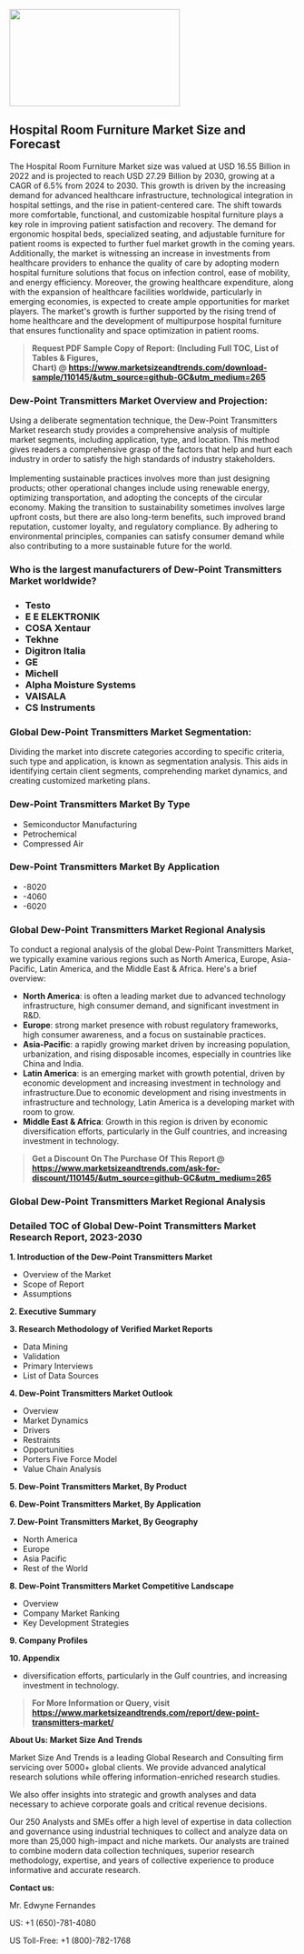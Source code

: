 <p><img class="alignnone size-medium wp-image-20088" src="https://ffe5etoiles.com/wp-content/uploads/2024/12/MST1-300x171.png" alt="" width="300" height="171" /></p><h2>Hospital Room Furniture Market Size and Forecast</h2><p>The Hospital Room Furniture Market size was valued at USD 16.55 Billion in 2022 and is projected to reach USD 27.29 Billion by 2030, growing at a CAGR of 6.5% from 2024 to 2030. This growth is driven by the increasing demand for advanced healthcare infrastructure, technological integration in hospital settings, and the rise in patient-centered care. The shift towards more comfortable, functional, and customizable hospital furniture plays a key role in improving patient satisfaction and recovery. The demand for ergonomic hospital beds, specialized seating, and adjustable furniture for patient rooms is expected to further fuel market growth in the coming years. Additionally, the market is witnessing an increase in investments from healthcare providers to enhance the quality of care by adopting modern hospital furniture solutions that focus on infection control, ease of mobility, and energy efficiency. Moreover, the growing healthcare expenditure, along with the expansion of healthcare facilities worldwide, particularly in emerging economies, is expected to create ample opportunities for market players. The market's growth is further supported by the rising trend of home healthcare and the development of multipurpose hospital furniture that ensures functionality and space optimization in patient rooms.</p></p><blockquote id="" class=""><strong>Request PDF Sample Copy of Report: (Including Full TOC, List of Tables &amp; Figures, Chart)&nbsp;@&nbsp;<strong><a href="https://www.marketsizeandtrends.com/download-sample/110145/&utm_source=github-GC&utm_medium=265" target="_blank">https://www.marketsizeandtrends.com/download-sample/110145/&utm_source=github-GC&utm_medium=265</a></strong></strong></blockquote><h3 id="" class="">Dew-Point Transmitters Market&nbsp;Overview and Projection:</h3><p id="" class="">Using a deliberate segmentation technique, the Dew-Point Transmitters Market research study provides a comprehensive analysis of multiple market segments, including application, type, and location. This method gives readers a comprehensive grasp of the factors that help and hurt each industry in order to satisfy the high standards of industry stakeholders. <br /> <br />Implementing sustainable practices involves more than just designing products; other operational changes include using renewable energy, optimizing transportation, and adopting the concepts of the circular economy. Making the transition to sustainability sometimes involves large upfront costs, but there are also long-term benefits, such improved brand reputation, customer loyalty, and regulatory compliance. By adhering to environmental principles, companies can satisfy consumer demand while also contributing to a more sustainable future for the world.</p><h3 id="" class="">Who is the largest manufacturers of&nbsp;Dew-Point Transmitters Market worldwide?</h3><h3 class=""><p><ul><li>Testo </li><li> E E ELEKTRONIK </li><li> COSA Xentaur </li><li> Tekhne </li><li> Digitron Italia </li><li> GE </li><li> Michell </li><li> Alpha Moisture Systems </li><li> VAISALA </li><li> CS Instruments</li></ul></p></h3><h3 id="" class="">Global&nbsp;Dew-Point Transmitters Market Segmentation:</h3><p id="" class="">Dividing the market into discrete categories according to specific criteria, such type and application, is known as segmentation analysis. This aids in identifying certain client segments, comprehending market dynamics, and creating customized marketing plans.</p><h3 id="" class="">Dew-Point Transmitters Market&nbsp;By Type</h3><p><p><ul><li>Semiconductor Manufacturing </li><li> Petrochemical </li><li> Compressed Air</p></li></ul></p></p><h3 id="" class="">Dew-Point Transmitters Market&nbsp;By Application</h3><p class=""><p><ul><li>-8020 </li><li> -4060 </li><li> -6020</li></ul></p></p><h3 id="" class="">Global Dew-Point Transmitters Market Regional Analysis</h3><p id="" class="">To conduct a regional analysis of the global Dew-Point Transmitters Market, we typically examine various regions such as North America, Europe, Asia-Pacific, Latin America, and the Middle East &amp; Africa. Here's a brief overview:</p><ul><li><strong>North America</strong>: is often a leading market due to advanced technology infrastructure, high consumer demand, and significant investment in R&amp;D.</li><li><strong>Europe</strong>: strong market presence with robust regulatory frameworks, high consumer awareness, and a focus on sustainable practices.</li><li><strong>Asia-Pacific</strong>: a rapidly growing market driven by increasing population, urbanization, and rising disposable incomes, especially in countries like China and India.</li><li><strong>Latin America</strong>: is an emerging market with growth potential, driven by economic development and increasing investment in technology and infrastructure.Due to economic development and rising investments in infrastructure and technology, Latin America is a developing market with room to grow.</li><li><strong>Middle East &amp; Africa</strong>: Growth in this region is driven by economic diversification efforts, particularly in the Gulf countries, and increasing investment in technology.</li></ul><blockquote id="" class=""><strong>Get a Discount On The Purchase Of This Report @ <strong><a href="https://www.marketsizeandtrends.com/ask-for-discount/110145/&utm_source=github-GC&utm_medium=265" target="_blank">https://www.marketsizeandtrends.com/ask-for-discount/110145/&utm_source=github-GC&utm_medium=265</a></strong></strong></blockquote><h3 id="" class="">Global Dew-Point Transmitters Market Regional Analysis</h3><h3 id="" class="">Detailed TOC of Global Dew-Point Transmitters Market Research Report, 2023-2030</h3><p id="" class=""><strong>1. Introduction of the Dew-Point Transmitters Market</strong></p><ul><li>Overview of the Market</li><li>Scope of Report</li><li>Assumptions</li></ul><p id="" class=""><strong>2. Executive Summary</strong></p><p id="" class=""><strong>3. Research Methodology of Verified Market Reports</strong></p><ul><li>Data Mining</li><li>Validation</li><li>Primary Interviews</li><li>List of Data Sources</li></ul><p id="" class=""><strong>4. Dew-Point Transmitters Market Outlook</strong></p><ul><li>Overview</li><li>Market Dynamics</li><li>Drivers</li><li>Restraints</li><li>Opportunities</li><li>Porters Five Force Model</li><li>Value Chain Analysis</li></ul><p id="" class=""><strong>5. Dew-Point Transmitters Market, By Product</strong></p><p id="" class=""><strong>6. Dew-Point Transmitters Market, By Application</strong></p><p id="" class=""><strong>7. Dew-Point Transmitters Market, By Geography</strong></p><ul><li>North America</li><li>Europe</li><li>Asia Pacific</li><li>Rest of the World</li></ul><p id="" class=""><strong>8. Dew-Point Transmitters Market Competitive Landscape</strong></p><ul><li>Overview</li><li>Company Market Ranking</li><li>Key Development Strategies</li></ul><p id="" class=""><strong>9. Company Profiles</strong></p><p id="" class=""><strong>10. Appendix</strong></p><ul><li>diversification efforts, particularly in the Gulf countries, and increasing investment in technology.</li></ul><blockquote id="" class=""><strong>For More Information or Query, visit <strong><strong><a href="https://www.marketsizeandtrends.com/report/dew-point-transmitters-market/" target="_blank">https://www.marketsizeandtrends.com/report/dew-point-transmitters-market/</a></strong></strong></strong></blockquote><p id="" class=""><strong>About Us: Market Size And Trends</strong></p><p id="" class="">Market Size And Trends is a leading Global Research and Consulting firm servicing over 5000+ global clients. We provide advanced analytical research solutions while offering information-enriched research studies.</p><p id="" class="">We also offer insights into strategic and growth analyses and data necessary to achieve corporate goals and critical revenue decisions.</p><p id="" class="">Our 250 Analysts and SMEs offer a high level of expertise in data collection and governance using industrial techniques to collect and analyze data on more than 25,000 high-impact and niche markets. Our analysts are trained to combine modern data collection techniques, superior research methodology, expertise, and years of collective experience to produce informative and accurate research.</p><p id="" class=""><strong>Contact us:</strong></p><p id="" class="">Mr. Edwyne Fernandes</p><p id="" class="">US: +1 (650)-781-4080</p><p id="" class="">US Toll-Free: +1 (800)-782-1768</p>
